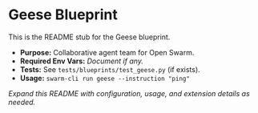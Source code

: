 # Geese Blueprint

This is the README stub for the Geese blueprint.

- **Purpose:** Collaborative agent team for Open Swarm.
- **Required Env Vars:** _Document if any._
- **Tests:** See `tests/blueprints/test_geese.py` (if exists).
- **Usage:** `swarm-cli run geese --instruction "ping"`

_Expand this README with configuration, usage, and extension details as needed._
